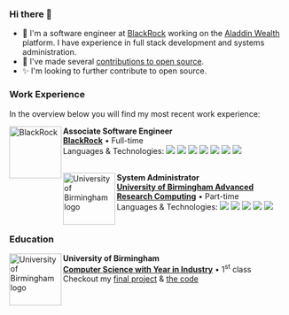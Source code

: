 ### Hi there 👋

- 🔭 I'm a software engineer at [BlackRock](https://www.blackrock.com/) working on the [Aladdin Wealth](https://www.blackrock.com/aladdin/products/aladdin-wealth/) platform. I have experience in full stack development and systems administration.
- 🌱 I've made several [contributions to open source](https://github.com/alexander-lloyd/).
- ✨ I'm looking to further contribute to open source.

### Work Experience
In the overview below you will find my most recent work experience:

[<img align="left" height="94px" width="94px" alt="BlackRock" src="https://avatars.githubusercontent.com/u/10467948?s=200&v=4"/>](https://www.blackrock.com/)

**Associate Software Engineer** \
[**BlackRock**](https://www.blackrock.com/) • Full-time \
Languages & Technologies:
  <img src="https://shields.io/badge/-Java-007396?style=flat-square&logo=java&logoColor=white" />
  <img src="https://shields.io/badge/-Angular-DD0031?style=flat-square&logo=angular&logoColor=white" />
  <img src="https://shields.io/badge/-TypeScript-3178C6?style=flat-square&logo=typescript&logoColor=white" />
  <img src="https://shields.io/badge/-Spring-6DB33F?style=flat-square&logo=spring-boot&logoColor=white" />
  <img src="https://shields.io/badge/-Go-00ADD8?style=flat-square&logo=go&logoColor=white" />
  <img src="https://shields.io/badge/-Kubernetes-326CE5?style=flat-square&logo=kubernetes&logoColor=white" />
  <img src="https://shields.io/badge/-Azure-0078D4?style=flat-square&logo=microsoftazure&logoColor=white" /> \
<br/>

[<img align="left" height="94px" width="94px" alt="University of Birmingham logo" src="https://avatars.githubusercontent.com/u/44097453?s=200&v=4"/>](https://intranet.birmingham.ac.uk/it/teams/infrastructure/research/index.aspx)

**System Administrator** \
[**University of Birmingham Advanced Research Computing**](https://intranet.birmingham.ac.uk/it/teams/infrastructure/research/index.aspx) • Part-time \
Languages & Technologies:
  <img src="https://shields.io/badge/-SaltStack-00EACE?style=flat-square&logo=saltstack&logoColor=white" />
  <img src="https://shields.io/badge/-Docker-2496ED?style=flat-square&logo=docker&logoColor=white" />
  <img src="https://shields.io/badge/-Kubernetes-326CE5?style=flat-square&logo=kubernetes&logoColor=white" />
  <img src="https://shields.io/badge/-Python-3776AB?style=flat-square&logo=python&logoColor=white" />
  <img src="https://shields.io/badge/-OpenStack-ED1944?style=flat-square&logo=openstack&logoColor=white" /> \
<br/>

### Education

[<img align="left" height="94px" width="94px" alt="University of Birmingham logo" src="https://avatars.githubusercontent.com/u/44097453?s=200&v=4"/>](https://www.birmingham.ac.uk/schools/computer-science/index.aspx)

**University of Birmingham** \
[**Computer Science with Year in Industry**](https://www.birmingham.ac.uk/schools/computer-science/index.aspx) • 1<sup>st</sup> class \
Checkout my [final project](https://alexander-lloyd.dev/digital-circuit-visualiser/) & [the code](https://github.com/alexander-lloyd/digital-circuit-visualiser)
<br/>


